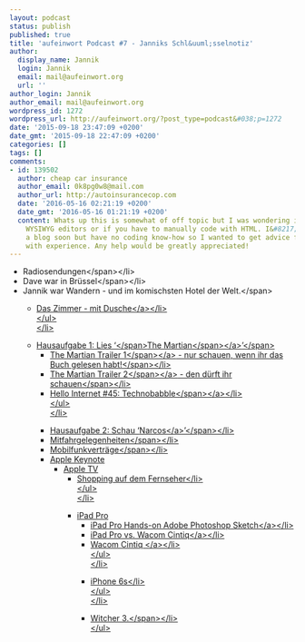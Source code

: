 ```yaml
---
layout: podcast
status: publish
published: true
title: 'aufeinwort Podcast #7 - Janniks Schl&uuml;sselnotiz'
author:
  display_name: Jannik
  login: Jannik
  email: mail@aufeinwort.org
  url: ''
author_login: Jannik
author_email: mail@aufeinwort.org
wordpress_id: 1272
wordpress_url: http://aufeinwort.org/?post_type=podcast&#038;p=1272
date: '2015-09-18 23:47:09 +0200'
date_gmt: '2015-09-18 22:47:09 +0200'
categories: []
tags: []
comments:
- id: 139502
  author: cheap car insurance
  author_email: 0k8pg0w8@mail.com
  author_url: http://autoinsurancecop.com
  date: '2016-05-16 02:21:19 +0200'
  date_gmt: '2016-05-16 01:21:19 +0200'
  content: Whats up this is somewhat of off topic but I was wondering if blogs use
    WYSIWYG editors or if you have to manually code with HTML. I&#8217;m starting
    a blog soon but have no coding know-how so I wanted to get advice from someone
    with experience. Any help would be greatly appreciated!
---
```

<ul>
<li style="font-weight: 400;"><span style="font-weight: 400;">Radiosendungen<&#47;span><&#47;li>
<li style="font-weight: 400;"><span style="font-weight: 400;">Dave war in Br&uuml;ssel<&#47;span><&#47;li>
<li style="font-weight: 400;"><span style="font-weight: 400;">Jannik war Wandern - und im komischsten Hotel der Welt.<&#47;span>
<ul>
<li style="font-weight: 400;"><a href="http:&#47;&#47;aufeinwort.org&#47;wp-content&#47;uploads&#47;2015&#47;09&#47;File-18-09-15-17-06-55.jpeg">Das Zimmer - mit Dusche<&#47;a><&#47;li><br />
<&#47;ul><br />
<&#47;li></p>
<li style="font-weight: 400;"><span style="font-weight: 400;">Hausaufgabe 1: Lies &lsquo;<&#47;span><a href="http:&#47;&#47;amzn.to&#47;1iBYzpi"><span style="font-weight: 400;">The Martian<&#47;span><&#47;a><span style="font-weight: 400;">&rsquo;<&#47;span>
<ul>
<li style="font-weight: 400;"><a href="https:&#47;&#47;www.youtube.com&#47;watch?v=lQqhfq87FgY"><span style="font-weight: 400;">The Martian Trailer 1<&#47;span><&#47;a><span style="font-weight: 400;"> - nur schauen, wenn ihr das Buch gelesen habt!<&#47;span><&#47;li>
<li style="font-weight: 400;"><a href="https:&#47;&#47;www.youtube.com&#47;watch?v=HwSg_XFCE64"><span style="font-weight: 400;">The Martian Trailer 2<&#47;span><&#47;a><span style="font-weight: 400;"> - den d&uuml;rft ihr schauen<&#47;span><&#47;li>
<li style="font-weight: 400;"><a href="http:&#47;&#47;www.hellointernet.fm&#47;podcast&#47;45"><span style="font-weight: 400;">Hello Internet #45: Technobabble<&#47;span><&#47;a><&#47;li><br />
<&#47;ul><br />
<&#47;li></p>
<li style="font-weight: 400;"><span style="font-weight: 400;">Hausaufgabe 2: Schau &lsquo;<a href="http:&#47;&#47;www.imdb.com&#47;title&#47;tt2707408&#47;?ref_=fn_al_tt_1">Narcos<&#47;a>&rsquo;<&#47;span><&#47;li>
<li style="font-weight: 400;"><span style="font-weight: 400;">Mitfahrgelegenheiten<&#47;span><&#47;li>
<li style="font-weight: 400;"><span style="font-weight: 400;">Mobilfunkvertr&auml;ge<&#47;span><&#47;li>
<li style="font-weight: 400;">Apple Keynote
<ul>
<li style="font-weight: 400;">Apple TV
<ul>
<li style="font-weight: 400;">Shopping auf dem Fernseher<&#47;li><br />
<&#47;ul><br />
<&#47;li></p>
<li style="font-weight: 400;">iPad Pro
<ul>
<li style="font-weight: 400;"><a href="https:&#47;&#47;www.youtube.com&#47;watch?v=shTHYYg5050">iPad Pro Hands-on Adobe Photoshop Sketch<&#47;a><&#47;li>
<li style="font-weight: 400;"><a href="http:&#47;&#47;www.lindadong.com&#47;blog&#47;&#47;apple-pencil-vs-wacom-cintiq">iPad Pro vs. Wacom Cintiq<&#47;a><&#47;li>
<li style="font-weight: 400;"><a href="http:&#47;&#47;de.shop.wacom.eu&#47;produkte&#47;cintiq">Wacom Cintiq&nbsp;<&#47;a><&#47;li><br />
<&#47;ul><br />
<&#47;li></p>
<li style="font-weight: 400;">iPhone 6s<&#47;li><br />
<&#47;ul><br />
<&#47;li></p>
<li style="font-weight: 400;"><span style="font-weight: 400;">Witcher 3.<&#47;span><&#47;li><br />
<&#47;ul></p>

